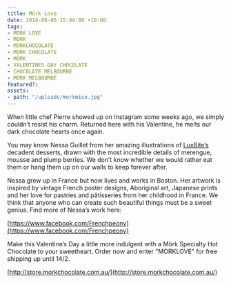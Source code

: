 ```yaml
---
title: Mörk Love
date: 2014-06-06 15:44:00 +10:00
tags:
- MORK LOVE
- MORK
- MORKCHOCOLATE
- MORK CHOCOLATE
- MÖRK
- VALENTINES DAY CHOCOLATE
- CHOCOLATE MELBOURNE
- MORK MELBOURNE
featured?: 
assets:
- path: "/uploads/morkmice.jpg"
---
```


When little chef Pierre showed up on Instagram some weeks ago, we simply couldn’t resist his charm. Returned here with his Valentine, he melts our dark chocolate hearts once again.


You may know Nessa Guillet from her amazing illustrations of [LuxBite’s](http://luxbite.com.au) decadent desserts, drawn with the most incredible details of merengue, mousse and plump berries. We don’t know whether we would rather eat them or hang them up on our walls to keep forever after.

Nessa grew up in France but now lives and works in Boston. Her artwork is inspired by vintage French poster designs, Aboriginal art, Japanese prints and her love for pastries and pâtisseries from her childhood in France. We think that anyone who can create such beautiful things must be a sweet genius. Find more of Nessa’s work here:

[https://www.facebook.com/Frenchpeony](https://www.facebook.com/Frenchpeony)

Make this Valentine’s Day a little more indulgent with a Mörk Specialty Hot Chocolate to your sweetheart. Order now and enter "MORKLOVE" for free shipping up until 14/2. 

[http://store.morkchocolate.com.au/](http://store.morkchocolate.com.au/)
